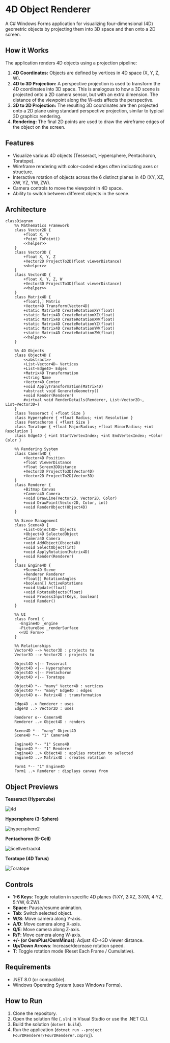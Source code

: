 # 4D Object Renderer

A C# Windows Forms application for visualizing four-dimensional (4D) geometric objects by projecting them into 3D space and then onto a 2D screen.

## How it Works

The application renders 4D objects using a projection pipeline:

1.  **4D Coordinates:** Objects are defined by vertices in 4D space (X, Y, Z, W).
2.  **4D to 3D Projection:** A perspective projection is used to transform the 4D coordinates into 3D space. This is analogous to how a 3D scene is projected onto a 2D camera sensor, but with an extra dimension. The distance of the viewpoint along the W-axis affects the perspective.
3.  **3D to 2D Projection:** The resulting 3D coordinates are then projected onto a 2D plane using standard perspective projection, similar to typical 3D graphics rendering.
4.  **Rendering:** The final 2D points are used to draw the wireframe edges of the object on the screen.

## Features

* Visualize various 4D objects (Tesseract, Hypersphere, Pentachoron, Toratope).
* Wireframe rendering with color-coded edges often indicating axes or structure.
* Interactive rotation of objects across the 6 distinct planes in 4D (XY, XZ, XW, YZ, YW, ZW).
* Camera controls to move the viewpoint in 4D space.
* Ability to switch between different objects in the scene.

## Architecture

```mermaid
classDiagram
    %% Mathematics Framework
    class Vector2D {
        +float X, Y
        +Point ToPoint()
        <<helper>>
    }
    class Vector3D {
        +float X, Y, Z
        +Vector2D ProjectTo2D(float viewerDistance)
        <<helper>>
    }
    class Vector4D {
        +float X, Y, Z, W
        +Vector3D ProjectTo3D(float viewerDistance)
        <<helper>>
    }
    class Matrix4D {
        +float[,] Matrix
        +Vector4D Transform(Vector4D)
        +static Matrix4D CreateRotationXY(float)
        +static Matrix4D CreateRotationXZ(float)
        +static Matrix4D CreateRotationXW(float)
        +static Matrix4D CreateRotationYZ(float)
        +static Matrix4D CreateRotationYW(float)
        +static Matrix4D CreateRotationZW(float)
        <<helper>>
    }

    %% 4D Objects
    class Object4D {
        <<abstract>>
        +List~Vector4D~ Vertices
        +List~Edge4D~ Edges
        +Matrix4D Transformation
        +string Name
        +Vector4D Center
        +void ApplyTransformation(Matrix4D)
        +abstract void GenerateGeometry()
        +void Render(Renderer)
        #virtual void RenderDetails(Renderer, List~Vector2D~, List~Vector3D~)
    }
    class Tesseract { +float Size }
    class Hypersphere { +float Radius; +int Resolution }
    class Pentachoron { +float Size }
    class Toratope { +float MajorRadius; +float MinorRadius; +int Resolution }
    class Edge4D { +int StartVertexIndex; +int EndVertexIndex; +Color Color }

    %% Rendering System
    class Camera4D {
        +Vector4D Position
        +float ViewerDistance
        +float Screen3DDistance
        +Vector3D ProjectTo3D(Vector4D)
        +Vector2D ProjectTo2D(Vector3D)
    }
    class Renderer {
        +Bitmap Canvas
        +Camera4D Camera
        +void DrawLine(Vector2D, Vector2D, Color)
        +void DrawPoint(Vector2D, Color, int)
        +void RenderObject(Object4D)
    }

    %% Scene Management
    class Scene4D {
        +List~Object4D~ Objects
        +Object4D SelectedObject
        +Camera4D Camera
        +void AddObject(Object4D)
        +void SelectObject(int)
        +void ApplyRotation(Matrix4D)
        +void Render(Renderer)
    }
    class Engine4D {
        +Scene4D Scene
        +Renderer Renderer
        +float[] RotationAngles
        +boolean[] ActiveRotations
        +void Update(float)
        +void RotateObjects(float)
        +void ProcessInput(Keys, boolean)
        +void Render()
    }

    %% UI
    class Form1 {
      -Engine4D _engine
      -PictureBox _renderSurface
      <<UI Form>>
    }

    %% Relationships
    Vector4D --> Vector3D : projects to
    Vector3D --> Vector2D : projects to

    Object4D <|-- Tesseract
    Object4D <|-- Hypersphere
    Object4D <|-- Pentachoron
    Object4D <|-- Toratope

    Object4D *-- "many" Vector4D : vertices
    Object4D *-- "many" Edge4D : edges
    Object4D o-- Matrix4D : transformation

    Edge4D ..> Renderer : uses
    Edge4D ..> Vector2D : uses

    Renderer o-- Camera4D
    Renderer ..> Object4D : renders

    Scene4D *-- "many" Object4D
    Scene4D *-- "1" Camera4D

    Engine4D *-- "1" Scene4D
    Engine4D *-- "1" Renderer
    Engine4D ..> Object4D : applies rotation to selected
    Engine4D ..> Matrix4D : creates rotation

    Form1 *-- "1" Engine4D
    Form1 ..> Renderer : displays canvas from
```

## Object Previews

**Tesseract (Hypercube)**

![4d](https://github.com/user-attachments/assets/5399b242-8abf-42e3-bee0-4a28707fcc0c)

**Hypersphere (3-Sphere)**

![hypersphere2](https://github.com/user-attachments/assets/adb60369-38c5-41ab-8b70-6a2bc44b08e2)

**Pentachoron (5-Cell)**

![5cellvertrack4](https://github.com/user-attachments/assets/e81f7c91-1518-41e8-8333-681b1f5ce6ad)

**Toratope (4D Torus)**

![Toratope](https://github.com/user-attachments/assets/ab5ccbe3-5a39-4bb2-85f3-a175d8952f90)

## Controls

* **1-6 Keys**: Toggle rotation in specific 4D planes (1:XY, 2:XZ, 3:XW, 4:YZ, 5:YW, 6:ZW).
* **Space**: Pause/resume animation.
* **Tab**: Switch selected object.
* **W/S**: Move camera along Y-axis.
* **A/D**: Move camera along X-axis.
* **Q/E**: Move camera along Z-axis.
* **R/F**: Move camera along W-axis.
* **+/- (or OemPlus/OemMinus)**: Adjust 4D->3D viewer distance.
* **Up/Down Arrows**: Increase/decrease rotation speed.
* **T**: Toggle rotation mode (Reset Each Frame / Cumulative).

## Requirements

* .NET 8.0 (or compatible).
* Windows Operating System (uses Windows Forms).

## How to Run

1.  Clone the repository.
2.  Open the solution file (`.sln`) in Visual Studio or use the .NET CLI.
3.  Build the solution (`dotnet build`).
4.  Run the application (`dotnet run --project FourDRenderer/FourDRenderer.csproj`).
